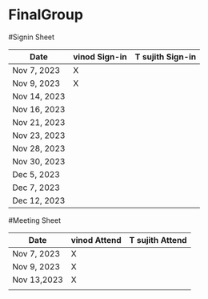 # FinalGroup

#Signin Sheet

| Date        | vinod Sign-in    | T sujith Sign-in |
|-------------|------------------|------------------|
| Nov 7, 2023 |       X          |                  |
| Nov 9, 2023 |       X          |                  |              
| Nov 14, 2023|                  |                  |
| Nov 16, 2023|                  |                  |
| Nov 21, 2023|                  |                  |
| Nov 23, 2023|                  |                  |
| Nov 28, 2023|                  |                  |
| Nov 30, 2023|                  |                  |
| Dec 5, 2023 |                  |                  |
| Dec 7, 2023 |                  |                  |
| Dec 12, 2023|                  |                  |







#Meeting Sheet

| Date        |   vinod Attend   | T sujith Attend  |
|-------------|------------------|------------------|
| Nov 7, 2023 |        X         |                  |       
| Nov 9, 2023 |        X         |                  |  
|  Nov 13,2023|        X         |                  |
|             |                  |                  |              
